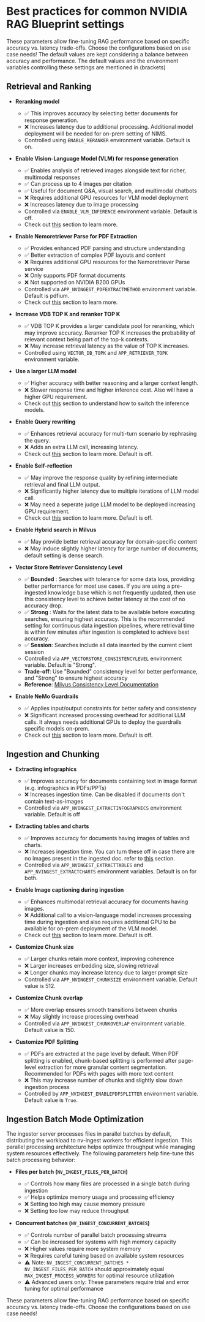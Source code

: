 <!--
  SPDX-FileCopyrightText: Copyright (c) 2025 NVIDIA CORPORATION & AFFILIATES. All rights reserved.
  SPDX-License-Identifier: Apache-2.0
-->

# Best practices for common NVIDIA RAG Blueprint settings

These parameters allow fine-tuning RAG performance based on specific accuracy vs. latency trade-offs. Choose the configurations based on use case needs! The default values are kept considering a balance between accuracy and performance. The default values and the environment variables controlling these settings are mentioned in (brackets)

## Retrieval and Ranking

- **Reranking model**
  - ✅ This improves accuracy by selecting better documents for response generation.
  - ❌ Increases latency due to additional processing. Additional model deployment will be needed for on-prem setting of NIMS.
  - Controlled using `ENABLE_RERANKER` environment variable. Default is on.

- **Enable Vision-Language Model (VLM) for response generation**
  - ✅ Enables analysis of retrieved images alongside text for richer, multimodal responses
  - ✅ Can process up to 4 images per citation
  - ✅ Useful for document Q&A, visual search, and multimodal chatbots
  - ❌ Requires additional GPU resources for VLM model deployment
  - ❌ Increases latency due to image processing
  - Controlled via `ENABLE_VLM_INFERENCE` environment variable. Default is off.
  - Check out [this](./vlm.md) section to learn more.

- **Enable Nemoretriever Parse for PDF Extraction**
  - ✅ Provides enhanced PDF parsing and structure understanding
  - ✅ Better extraction of complex PDF layouts and content
  - ❌ Requires additional GPU resources for the Nemoretriever Parse service
  - ❌ Only supports PDF format documents
  - ❌ Not supported on NVIDIA B200 GPUs
  - Controlled via `APP_NVINGEST_PDFEXTRACTMETHOD` environment variable. Default is pdfium.
  - Check out [this](./nemoretriever-parse-extraction.md) section to learn more.

- **Increase VDB TOP K and reranker TOP K**
  - ✅ VDB TOP K provides a larger candidate pool for reranking, which may improve accuracy. Reranker TOP K increases the probability of relevant context being part of the top-k contexts.
  - ❌ May increase retrieval latency as the value of TOP K increases.
  - Controlled using `VECTOR_DB_TOPK` and `APP_RETRIEVER_TOPK` environment variable.

- **Use a larger LLM model**
  - ✅ Higher accuracy with better reasoning and a larger context length.
  - ❌ Slower response time and higher inference cost. Also will have a higher GPU requirement.
  - Check out [this](./change-model.md) section to understand how to switch the inference models.

- **Enable Query rewriting**
  - ✅ Enhances retrieval accuracy for multi-turn scenario by rephrasing the query.
  - ❌ Adds an extra LLM call, increasing latency.
  - Check out [this](./query_rewriter.md) section to learn more. Default is off.

- **Enable Self-reflection**
  - ✅ May improve the response quality by refining intermediate retrieval and final LLM output.
  - ❌ Significantly higher latency due to multiple iterations of LLM model call.
  - ❌ May need a seperate judge LLM model to be deployed increasing GPU requirement.
  - Check out [this](./self-reflection.md) section to learn more. Default is off.

- **Enable Hybrid search in Milvus**
  - ✅ May provide better retrieval accuracy for domain-specific content
  - ❌ May induce slightly higher latency for large number of documents; default setting is dense search.

- **Vector Store Retriever Consistency Level**
  - ✅ **Bounded** : Searches with tolerance for some data loss, providing better performance for most use cases. If you are using a pre-ingested knowledge base which is not frequently updated, then use this consistency level to achieve better latency at the cost of no accuracy drop.
  - ✅ **Strong** : Waits for the latest data to be available before executing searches, ensuring highest accuracy. This is the recommended setting for continuous data ingestion pipelines, where retrieval time is within few minutes after ingestion is completed to achieve best accuracy.
  - ✅ **Session**: Searches include all data inserted by the current client session
  - Controlled via `APP_VECTORSTORE_CONSISTENCYLEVEL` environment variable. Default is "Strong".
  - **Trade-off**: Use "Bounded" consistency level for better performance, and "Strong" to ensure highest accuracy
  - **Reference**: [Milvus Consistency Level Documentation](https://milvus.io/docs/consistency.md)

- **Enable NeMo Guardrails**
  - ✅ Applies input/output constraints for better safety and consistency
  - ❌ Significant increased processing overhead for additional LLM calls. It always needs additional GPUs to deploy the guardrails specific models on-prem.
  - Check out [this](./nemo-guardrails.md) section to learn more. Default is off.

## Ingestion and Chunking

- **Extracting infographics**
  - ✅ Improves accuracy for documents containing text in image format (e.g. infographics in PDFs/PPTs)
  - ❌ Increases ingestion time. Can be disabled if documents don't contain text-as-images
  - Controlled via `APP_NVINGEST_EXTRACTINFOGRAPHICS` environment variable. Default is off

- **Extracting tables and charts**
  - ✅ Improves accuracy for documents having images of tables and charts.
  - ❌ Increases ingestion time. You can turn these off in case there are no images present in the ingested doc. refer to [this](./text_only_ingest.md) section.
  - Controlled via `APP_NVINGEST_EXTRACTTABLES` and `APP_NVINGEST_EXTRACTCHARTS` environment variables. Default is on for both.

- **Enable Image captioning during ingestion**
  - ✅ Enhances multimodal retrieval accuracy for documents having images.
  - ❌ Additional call to a vision-language model increases processing time during ingestion and also requires additional GPU to be available for on-prem deployment of the VLM model.
  - Check out [this](./image_captioning.md) section to learn more. Default is off.

- **Customize Chunk size**
  - ✅ Larger chunks retain more context, improving coherence
  - ❌ Larger increases embedding size, slowing retrieval
  - ❌ Longer chunks may increase latency due to larger prompt size
  - Controlled via `APP_NVINGEST_CHUNKSIZE` environment variable. Default value is 512.

- **Customize Chunk overlap**
  - ✅ More overlap ensures smooth transitions between chunks
  - ❌ May slightly increase processing overhead
  - Controlled via `APP_NVINGEST_CHUNKOVERLAP` environment variable. Default value is 150.

- **Customize PDF Splitting**
  - ✅ PDFs are extracted at the page level by default. When PDF splitting is enabled, chunk-based splitting is performed after page-level extraction for more granular content segmentation. Recommended for PDFs with pages with more text content
  - ❌ This may increase number of chunks and slightly slow down ingestion process
  - Controlled by `APP_NVINGEST_ENABLEPDFSPLITTER` environment variable. Default value is `True`.

## Ingestion Batch Mode Optimization

The ingestor server processes files in parallel batches by default, distributing the workload to nv-ingest workers for efficient ingestion. This parallel processing architecture helps optimize throughput while managing system resources effectively. The following parameters help fine-tune this batch processing behavior:

- **Files per batch (`NV_INGEST_FILES_PER_BATCH`)**
  - ✅ Controls how many files are processed in a single batch during ingestion
  - ✅ Helps optimize memory usage and processing efficiency
  - ❌ Setting too high may cause memory pressure
  - ❌ Setting too low may reduce throughput

- **Concurrent batches (`NV_INGEST_CONCURRENT_BATCHES`)**
  - ✅ Controls number of parallel batch processing streams
  - ✅ Can be increased for systems with high memory capacity
  - ❌ Higher values require more system memory
  - ❌ Requires careful tuning based on available system resources
  - ⚠️ Note: `NV_INGEST_CONCURRENT_BATCHES * NV_INGEST_FILES_PER_BATCH` should approximately equal `MAX_INGEST_PROCESS_WORKERS` for optimal resource utilization
  - ⚠️ Advanced users only: These parameters require trial and error tuning for optimal performance

These parameters allow fine-tuning RAG performance based on specific accuracy vs. latency trade-offs. Choose the configurations based on use case needs!
